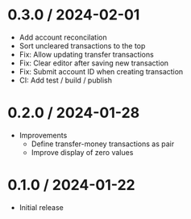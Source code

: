 # 0.3.0 / 2024-02-01

  * Add account reconcilation
  * Sort uncleared transactions to the top
  * Fix: Allow updating transfer transactions
  * Fix: Clear editor after saving new transaction
  * Fix: Submit account ID when creating transaction
  * CI: Add test / build / publish

# 0.2.0 / 2024-01-28

  * Improvements
    * Define transfer-money transactions as pair
    * Improve display of zero values

# 0.1.0 / 2024-01-22

  * Initial release
